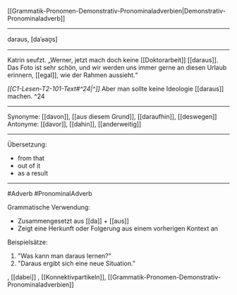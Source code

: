 [[Grammatik-Pronomen-Demonstrativ-Pronominaladverbien|Demonstrativ-Pronominaladverb]]

---

daraus, [daˈʁaʊ̯s]

---
Katrin seufzt. „Werner, jetzt mach doch keine [[Doktorarbeit]] [[daraus]]. Das Foto ist sehr schön, und wir werden uns immer gerne an diesen Urlaub erinnern, [[egal]], wie der Rahmen aussieht.“ 

*[[C1-Lesen-T2-101-Text#^24|^]]* Aber man sollte keine Ideologie [[daraus]] machen. ^24



---
Synonyme: [[davon]], [[aus diesem Grund]], [[daraufhin]], [[deswegen]]
Antonyme: [[davor]], [[dahin]], [[anderweitig]]

---
Übersetzung: 
- from that
- out of it
- as a result

---
#Adverb #PronominalAdverb

Grammatische Verwendung:
- Zusammengesetzt aus [[da]] + [[aus]]
- Zeigt eine Herkunft oder Folgerung aus einem vorherigen Kontext an

Beispielsätze:
1. "Was kann man daraus lernen?"
2. "Daraus ergibt sich eine neue Situation."


, [[dabei]]
, [[Konnektivpartikeln]], [[Grammatik-Pronomen-Demonstrativ-Pronominaladverbien]]